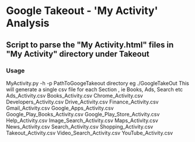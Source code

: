 # Google Takeout - 'My Activity' Analysis
## Script to parse the "My Activity.html" files in "My Activity" directory under Takeout

### Usage
MyActivity.py -h -p PathToGoogeTakeout directory eg ./GoogleTakeOut
    This will generate a single csv file for each Section , ie Books, Ads, Search etc
                Ads_Activity.csv
                Books_Activity.csv
                Chrome_Activity.csv
                Developers_Activity.csv
                Drive_Activity.csv
                Finance_Activity.csv
                Gmail_Activity.csv
                Google_Apps_Activity.csv
                Google_Play_Books_Activity.csv
                Google_Play_Store_Activity.csv
                Help_Activity.csv
                Image_Search_Activity.csv
                Maps_Activity.csv
                News_Activity.csv
                Search_Activity.csv
                Shopping_Activity.csv
                Takeout_Activity.csv
                Video_Search_Activity.csv
                YouTube_Activity.csv

